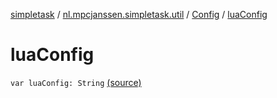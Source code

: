 [simpletask](../../index.md) / [nl.mpcjanssen.simpletask.util](../index.md) / [Config](index.md) / [luaConfig](.)

# luaConfig

`var luaConfig: String` [(source)](https://github.com/mpcjanssen/simpletask-android/blob/master/src/main/java/nl/mpcjanssen/simpletask/util/Config.kt#L80)